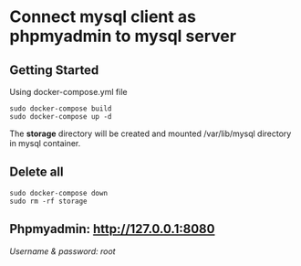 # Connect mysql client as phpmyadmin to mysql server

## Getting Started
Using docker-compose.yml file
```
sudo docker-compose build
sudo docker-compose up -d 
```
The **storage** directory will be created and mounted /var/lib/mysql directory in mysql container.

## Delete all
```
sudo docker-compose down
sudo rm -rf storage
```
## Phpmyadmin: http://127.0.0.1:8080
*Username & password: root*

